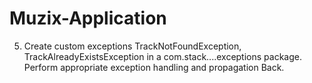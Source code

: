 # Muzix-Application

5. Create custom exceptions TrackNotFoundException, TrackAlreadyExistsException in a
com.stack....exceptions package. Perform appropriate exception handling and propagation
Back.
